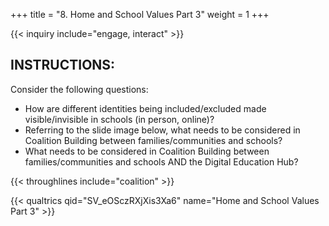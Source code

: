 +++
title = "8. Home and School Values Part 3"
weight = 1
+++

{{< inquiry include="engage, interact" >}}

## INSTRUCTIONS:

Consider the following questions:
- How are different identities being included/excluded made visible/invisible in schools (in person, online)?
- Referring to the slide image below, what needs to be considered in Coalition Building between families/communities and schools?
- What needs to be considered in Coalition Building between families/communities and schools AND the Digital Education Hub?

{{< throughlines include="coalition" >}}

{{< qualtrics qid="SV_eOSczRXjXis3Xa6" name="Home and School Values Part 3" >}}
